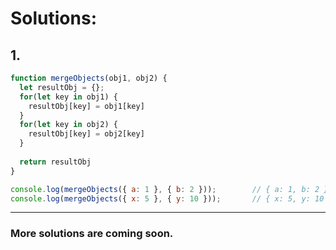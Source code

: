 # Solutions:

## 1. 
```js
function mergeObjects(obj1, obj2) {
  let resultObj = {};
  for(let key in obj1) {
    resultObj[key] = obj1[key]
  }
  for(let key in obj2) {
    resultObj[key] = obj2[key]
  }
  
  return resultObj
}

console.log(mergeObjects({ a: 1 }, { b: 2 }));        // { a: 1, b: 2 }
console.log(mergeObjects({ x: 5 }, { y: 10 }));       // { x: 5, y: 10 }

```

---
### More solutions are coming soon.
